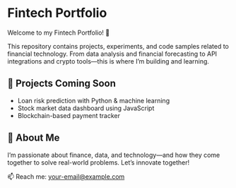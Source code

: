 # Fintech Portfolio

Welcome to my Fintech Portfolio! 🚀

This repository contains projects, experiments, and code samples related to financial technology. From data analysis and financial forecasting to API integrations and crypto tools—this is where I’m building and learning.

## 🔧 Projects Coming Soon
- Loan risk prediction with Python & machine learning
- Stock market data dashboard using JavaScript
- Blockchain-based payment tracker

## 🧠 About Me
I’m passionate about finance, data, and technology—and how they come together to solve real-world problems. Let’s innovate together!

📫 Reach me: your-email@example.com

